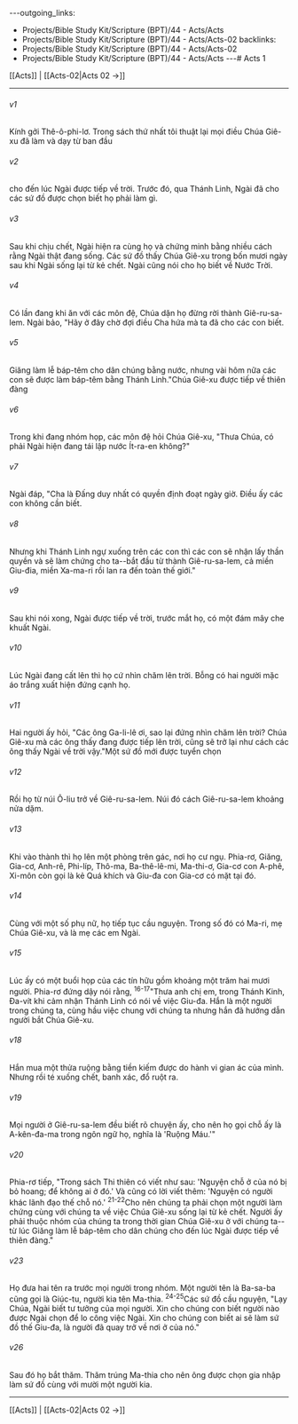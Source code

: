 ---outgoing_links:
  - Projects/Bible Study Kit/Scripture (BPT)/44 - Acts/Acts
  - Projects/Bible Study Kit/Scripture (BPT)/44 - Acts/Acts-02
backlinks:
  - Projects/Bible Study Kit/Scripture (BPT)/44 - Acts/Acts-02
  - Projects/Bible Study Kit/Scripture (BPT)/44 - Acts/Acts
---# Acts 1

[[Acts]] | [[Acts-02|Acts 02 →]]
***



###### v1 
Kính gởi Thê-ô-phi-lơ. Trong sách thứ nhất tôi thuật lại mọi điều Chúa Giê-xu đã làm và dạy từ ban đầu 

###### v2 
cho đến lúc Ngài được tiếp về trời. Trước đó, qua Thánh Linh, Ngài đã cho các sứ đồ được chọn biết họ phải làm gì. 

###### v3 
Sau khi chịu chết, Ngài hiện ra cùng họ và chứng minh bằng nhiều cách rằng Ngài thật đang sống. Các sứ đồ thấy Chúa Giê-xu trong bốn mươi ngày sau khi Ngài sống lại từ kẻ chết. Ngài cũng nói cho họ biết về Nước Trời. 

###### v4 
Có lần đang khi ăn với các môn đệ, Chúa dặn họ đừng rời thành Giê-ru-sa-lem. Ngài bảo, "Hãy ở đây chờ đợi điều Cha hứa mà ta đã cho các con biết. 

###### v5 
Giăng làm lễ báp-têm cho dân chúng bằng nước, nhưng vài hôm nữa các con sẽ được làm báp-têm bằng Thánh Linh."Chúa Giê-xu được tiếp về thiên đàng 

###### v6 
Trong khi đang nhóm họp, các môn đệ hỏi Chúa Giê-xu, "Thưa Chúa, có phải Ngài hiện đang tái lập nước Ít-ra-en không?" 

###### v7 
Ngài đáp, "Cha là Đấng duy nhất có quyền định đoạt ngày giờ. Điều ấy các con không cần biết. 

###### v8 
Nhưng khi Thánh Linh ngự xuống trên các con thì các con sẽ nhận lấy thần quyền và sẽ làm chứng cho ta--bắt đầu từ thành Giê-ru-sa-lem, cả miền Giu-đia, miền Xa-ma-ri rồi lan ra đến toàn thế giới." 

###### v9 
Sau khi nói xong, Ngài được tiếp về trời, trước mắt họ, có một đám mây che khuất Ngài. 

###### v10 
Lúc Ngài đang cất lên thì họ cứ nhìn chăm lên trời. Bỗng có hai người mặc áo trắng xuất hiện đứng cạnh họ. 

###### v11 
Hai người ấy hỏi, "Các ông Ga-li-lê ơi, sao lại đứng nhìn chăm lên trời? Chúa Giê-xu mà các ông thấy đang được tiếp lên trời, cũng sẽ trở lại như cách các ông thấy Ngài về trời vậy."Một sứ đồ mới được tuyển chọn 

###### v12 
Rồi họ từ núi Ô-liu trở về Giê-ru-sa-lem. Núi đó cách Giê-ru-sa-lem khoảng nửa dặm. 

###### v13 
Khi vào thành thì họ lên một phòng trên gác, nơi họ cư ngụ. Phia-rơ, Giăng, Gia-cơ, Anh-rê, Phi-líp, Thô-ma, Ba-thê-lê-mi, Ma-thi-ơ, Gia-cơ con A-phê, Xi-môn còn gọi là kẻ Quá khích và Giu-đa con Gia-cơ có mặt tại đó. 

###### v14 
Cùng với một số phụ nữ, họ tiếp tục cầu nguyện. Trong số đó có Ma-ri, mẹ Chúa Giê-xu, và là mẹ các em Ngài. 

###### v15 
Lúc ấy có một buổi họp của các tín hữu gồm khoảng một trăm hai mươi người. Phia-rơ đứng dậy nói rằng, <sup class="versenum">16-17</sup>"Thưa anh chị em, trong Thánh Kinh, Đa-vít khi cảm nhận Thánh Linh có nói về việc Giu-đa. Hắn là một người trong chúng ta, cùng hầu việc chung với chúng ta nhưng hắn đã hướng dẫn người bắt Chúa Giê-xu. 

###### v18 
Hắn mua một thửa ruộng bằng tiền kiếm được do hành vi gian ác của mình. Nhưng rồi té xuống chết, banh xác, đổ ruột ra. 

###### v19 
Mọi người ở Giê-ru-sa-lem đều biết rõ chuyện ấy, cho nên họ gọi chỗ ấy là A-kên-đa-ma trong ngôn ngữ họ, nghĩa là 'Ruộng Máu.'" 

###### v20 
Phia-rơ tiếp, "Trong sách Thi thiên có viết như sau: 'Nguyện chỗ ở của nó bị bỏ hoang; để không ai ở đó.' Và cũng có lời viết thêm: 'Nguyện có người khác lãnh đạo thế chỗ nó.' <sup class="versenum">21-22</sup>Cho nên chúng ta phải chọn một người làm chứng cùng với chúng ta về việc Chúa Giê-xu sống lại từ kẻ chết. Người ấy phải thuộc nhóm của chúng ta trong thời gian Chúa Giê-xu ở với chúng ta--từ lúc Giăng làm lễ báp-têm cho dân chúng cho đến lúc Ngài được tiếp về thiên đàng." 

###### v23 
Họ đưa hai tên ra trước mọi người trong nhóm. Một người tên là Ba-sa-ba cũng gọi là Giúc-tu, người kia tên Ma-thia. <sup class="versenum">24-25</sup>Các sứ đồ cầu nguyện, "Lạy Chúa, Ngài biết tư tưởng của mọi người. Xin cho chúng con biết người nào được Ngài chọn để lo công việc Ngài. Xin cho chúng con biết ai sẽ làm sứ đồ thế Giu-đa, là người đã quay trở về nơi ở của nó." 

###### v26 
Sau đó họ bắt thăm. Thăm trúng Ma-thia cho nên ông được chọn gia nhập làm sứ đồ cùng với mười một người kia.

***
[[Acts]] | [[Acts-02|Acts 02 →]]
